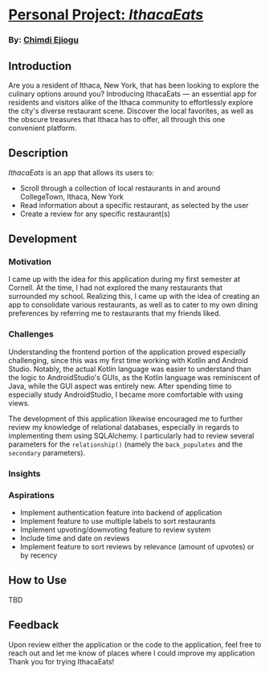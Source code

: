 # [Personal Project: _IthacaEats_](https://github.com/cejiogu/IthacaEats)

### By: [Chimdi Ejiogu](https://github.com/cejiogu/)

## Introduction
Are you a resident of Ithaca, New York, that has been looking to explore the culinary options around you? Introducing IthacaEats — an essential app for residents and visitors alike of the Ithaca community to effortlessly explore the city's diverse restaurant scene. Discover the local favorites, as well as the obscure treasures that Ithaca has to offer, all through this one convenient platform.  

## Description

_IthacaEats_ is an app that allows its users to:
- Scroll through a collection of local restaurants in and around CollegeTown, Ithaca, New York
- Read information about a specific restaurant, as selected by the user
- Create a review for any specific restaurant(s)

## Development
### Motivation
I came up with the idea for this application during my first semester at Cornell. At the time, I had not explored the many restaurants that surrounded my school. Realizing this, I came up with the idea of creating an app to consolidate various restaurants, as well as to cater to my own dining preferences by referring me to restaurants that my friends liked.

### Challenges
Understanding the frontend portion of the application proved especially challenging, since this was my first time working with Kotlin and Android Studio. Notably, the actual Kotlin language was easier to understand than the logic to AndroidStudio's GUIs, as the Kotlin language was reminiscent of Java, while the GUI aspect was entirely new. After spending time to especially study AndroidStudio, I became more comfortable with using views.

The development of this application likewise encouraged me to further review my knowledge of relational databases, especially in regards to implementing them using SQLAlchemy. I particularly had to review several parameters for the ```relationship()``` (namely the ```back_populates``` and the ```secondary``` parameters).

### Insights
### Aspirations
- Implement authentication feature into backend of application
- Implement feature to use multiple labels to sort restaurants
- Implement upvoting/downvoting feature to review system
- Include time and date on reviews
- Implement feature to sort reviews by relevance (amount of upvotes) or by recency  

## How to Use
TBD
## Feedback
Upon review either the application or the code to the application, feel free to reach out and let me know of places where I could improve my application Thank you for trying IthacaEats!